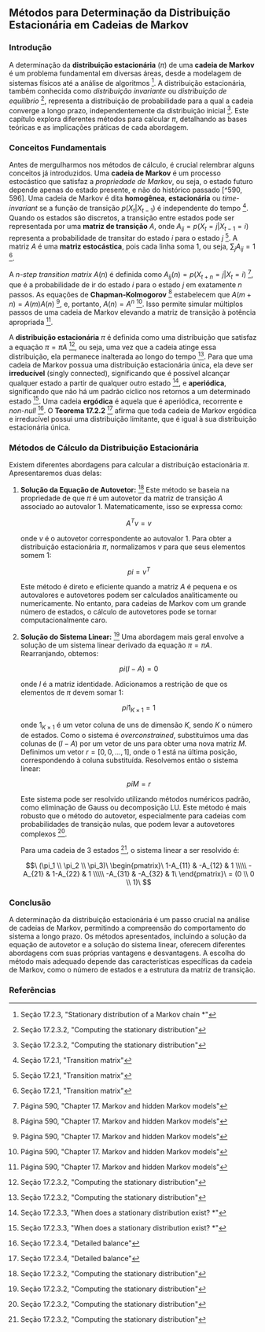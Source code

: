 ## Métodos para Determinação da Distribuição Estacionária em Cadeias de Markov

### Introdução
A determinação da **distribuição estacionária** ($\pi$) de uma **cadeia de Markov** é um problema fundamental em diversas áreas, desde a modelagem de sistemas físicos até a análise de algoritmos [^596]. A distribuição estacionária, também conhecida como *distribuição invariante* ou *distribuição de equilíbrio* [^597], representa a distribuição de probabilidade para a qual a cadeia converge a longo prazo, independentemente da distribuição inicial [^597]. Este capítulo explora diferentes métodos para calcular $\pi$, detalhando as bases teóricas e as implicações práticas de cada abordagem.

### Conceitos Fundamentais

Antes de mergulharmos nos métodos de cálculo, é crucial relembrar alguns conceitos já introduzidos. Uma **cadeia de Markov** é um processo estocástico que satisfaz a *propriedade de Markov*, ou seja, o estado futuro depende apenas do estado presente, e não do histórico passado [^590, 596]. Uma cadeia de Markov é dita **homogênea**, **estacionária** ou *time-invariant* se a função de transição $p(X_t|X_{t-1})$ é independente do tempo [^589]. Quando os estados são discretos, a transição entre estados pode ser representada por uma **matriz de transição** $A$, onde $A_{ij} = p(X_t = j | X_{t-1} = i)$ representa a probabilidade de transitar do estado $i$ para o estado $j$ [^589]. A matriz $A$ é uma **matriz estocástica**, pois cada linha soma 1, ou seja, $\sum_j A_{ij} = 1$ [^589].

A *n-step transition matrix* $A(n)$ é definida como $A_{ij}(n) = p(X_{t+n} = j | X_t = i)$ [^590], que é a probabilidade de ir do estado $i$ para o estado $j$ em exatamente $n$ passos. As equações de **Chapman-Kolmogorov** [^590] estabelecem que $A(m+n) = A(m)A(n)$ [^590], e, portanto, $A(n) = A^n$ [^590]. Isso permite simular múltiplos passos de uma cadeia de Markov elevando a matriz de transição à potência apropriada [^590].

A **distribuição estacionária** $\pi$ é definida como uma distribuição que satisfaz a equação $\pi = \pi A$ [^597], ou seja, uma vez que a cadeia atinge essa distribuição, ela permanece inalterada ao longo do tempo [^597]. Para que uma cadeia de Markov possua uma distribuição estacionária única, ela deve ser **irreducível** (singly connected), significando que é possível alcançar qualquer estado a partir de qualquer outro estado [^598], e **aperiódica**, significando que não há um padrão cíclico nos retornos a um determinado estado [^598]. Uma cadeia **ergódica** é aquela que é aperiódica, recorrente e *non-null* [^599]. O **Teorema 17.2.2** [^599] afirma que toda cadeia de Markov ergódica e irreducível possui uma distribuição limitante, que é igual à sua distribuição estacionária única.

### Métodos de Cálculo da Distribuição Estacionária

Existem diferentes abordagens para calcular a distribuição estacionária $\pi$. Apresentaremos duas delas:

1.  **Solução da Equação de Autovetor:** [^597]
    Este método se baseia na propriedade de que $\pi$ é um autovetor da matriz de transição $A$ associado ao autovalor 1. Matematicamente, isso se expressa como:

    $$A^T v = v$$

    onde $v$ é o autovetor correspondente ao autovalor 1. Para obter a distribuição estacionária $\pi$, normalizamos $v$ para que seus elementos somem 1:

    $$pi = v^T$$

    Este método é direto e eficiente quando a matriz $A$ é pequena e os autovalores e autovetores podem ser calculados analiticamente ou numericamente. No entanto, para cadeias de Markov com um grande número de estados, o cálculo de autovetores pode se tornar computacionalmente caro.

2.  **Solução do Sistema Linear:** [^597]
    Uma abordagem mais geral envolve a solução de um sistema linear derivado da equação $\pi = \pi A$. Rearranjando, obtemos:

    $$pi(I - A) = 0$$

    onde $I$ é a matriz identidade. Adicionamos a restrição de que os elementos de $\pi$ devem somar 1:

    $$pi 1_{K \times 1} = 1$$

    onde $1_{K \times 1}$ é um vetor coluna de uns de dimensão $K$, sendo $K$ o número de estados. Como o sistema é *overconstrained*, substituímos uma das colunas de $(I - A)$ por um vetor de uns para obter uma nova matriz $M$. Definimos um vetor $r = [0, 0, ..., 1]$, onde o 1 está na última posição, correspondendo à coluna substituída. Resolvemos então o sistema linear:

    $$pi M = r$$

    Este sistema pode ser resolvido utilizando métodos numéricos padrão, como eliminação de Gauss ou decomposição LU. Este método é mais robusto que o método do autovetor, especialmente para cadeias com probabilidades de transição nulas, que podem levar a autovetores complexos [^597].

    Para uma cadeia de 3 estados [^597], o sistema linear a ser resolvido é:

    $$\     (\pi_1 \\ \pi_2 \\ \pi_3)\     \begin{pmatrix}\     1-A_{11} & -A_{12} & 1 \\\\\     -A_{21} & 1-A_{22} & 1 \\\\\     -A_{31} & -A_{32} & 1\     \end{pmatrix}\     = (0 \\ 0 \\ 1)\     $$

### Conclusão

A determinação da distribuição estacionária é um passo crucial na análise de cadeias de Markov, permitindo a compreensão do comportamento do sistema a longo prazo. Os métodos apresentados, incluindo a solução da equação de autovetor e a solução do sistema linear, oferecem diferentes abordagens com suas próprias vantagens e desvantagens. A escolha do método mais adequado depende das características específicas da cadeia de Markov, como o número de estados e a estrutura da matriz de transição.

### Referências
[^589]: Seção 17.2.1, "Transition matrix"
[^590]: Página 590, "Chapter 17. Markov and hidden Markov models"
[^596]: Seção 17.2.3, "Stationary distribution of a Markov chain *"
[^597]: Seção 17.2.3.2, "Computing the stationary distribution"
[^598]: Seção 17.2.3.3, "When does a stationary distribution exist? *"
[^599]: Seção 17.2.3.4, "Detailed balance"
<!-- END -->